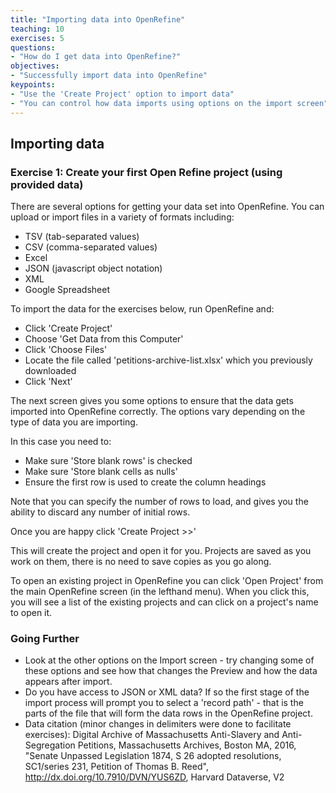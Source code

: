 ```yaml
---
title: "Importing data into OpenRefine"
teaching: 10
exercises: 5
questions:
- "How do I get data into OpenRefine?"
objectives:
- "Successfully import data into OpenRefine"
keypoints:
- "Use the 'Create Project' option to import data"
- "You can control how data imports using options on the import screen"
---
```


## Importing data

### Exercise 1: Create your first Open Refine project (using provided data)
There are several options for getting your data set into OpenRefine. You can upload or import files in a variety of formats including:

* TSV (tab-separated values)
* CSV (comma-separated values)
* Excel
* JSON (javascript object notation)
* XML
* Google Spreadsheet

To import the data for the exercises below, run OpenRefine and:

* Click 'Create Project'
* Choose 'Get Data from this Computer'
* Click 'Choose Files'
* Locate the file called 'petitions-archive-list.xlsx' which you previously downloaded
* Click 'Next'

The next screen gives you some options to ensure that the data gets imported into OpenRefine correctly. The options vary depending on the type of data you are importing.

In this case you need to:

* Make sure 'Store blank rows' is checked
* Make sure 'Store blank cells as nulls'
* Ensure the first row is used to create the column headings

Note that you can specify the number of rows to load, and gives you the ability to discard any number of initial rows.

Once you are happy click 'Create Project >>'

This will create the project and open it for you. Projects are saved as you work on them, there is no need to save copies as you go along.

To open an existing project in OpenRefine you can click 'Open Project' from the main OpenRefine screen (in the lefthand menu). When you click this, you will see a list of the existing projects and can click on a project's name to open it.

### Going Further
* Look at the other options on the Import screen - try changing some of these options and see how that changes the Preview and how the data appears after import.
* Do you have access to JSON or XML data? If so the first stage of the import process will prompt you to select a 'record path' - that is the parts of the file that will form the data rows in the OpenRefine project.
* Data citation (minor changes in delimiters were done to facilitate exercises):  Digital Archive of Massachusetts Anti-Slavery and Anti-Segregation Petitions, Massachusetts Archives, Boston MA, 2016, "Senate Unpassed Legislation 1874, S 26 adopted resolutions, SC1/series 231, Petition of Thomas B. Reed", http://dx.doi.org/10.7910/DVN/YUS6ZD, Harvard Dataverse, V2
